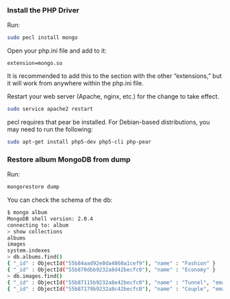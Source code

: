 ### Install the PHP Driver

Run:

```sh
sudo pecl install mongo
```

Open your php.ini file and add to it:

```text
extension=mongo.so
```

It is recommended to add this to the section with the other “extensions,” but it will work from anywhere within the php.ini file.

Restart your web server (Apache, nginx, etc.) for the change to take effect.

```sh
sudo service apache2 restart
```

pecl requires that pear be installed. For Debian-based distributions, you may need to run the following:

```sh
sudo apt-get install php5-dev php5-cli php-pear
```

### Restore album MongoDB from dump

Run:

```sh
mongorestore dump
```

You can check the schema of the db:

```sh
$ mongo album
MongoDB shell version: 2.0.4
connecting to: album
> show collections
albums
images
system.indexes
> db.albums.find()
{ "_id" : ObjectId("55b84aad92e0da4860a1cef9"), "name" : "Fashion" }
{ "_id" : ObjectId("55b870dbb9232a8d42becfc0"), "name" : "Economy" }
> db.images.find()
{ "_id" : ObjectId("55b87115b9232a8e42becfc0"), "name" : "Tunnel", "email" : "michael.luis.coder@gmail.com", "file_name" : "01-tunnel.jpg", "album_id" : ObjectId("55b84aad92e0da4860a1cef9") }
{ "_id" : ObjectId("55b87179b9232a8c42becfc0"), "name" : "Couple", "email" : "michael.luis.coder@gmail.com", "file_name" : "02-couple.jpg", "album_id" : ObjectId("55b84aad92e0da4860a1cef9") }
```
